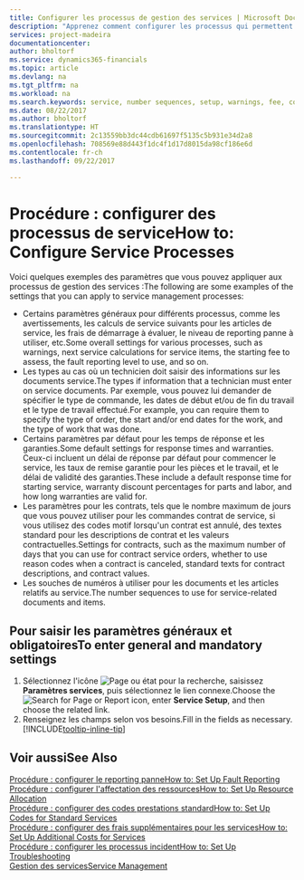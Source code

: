 ```yaml
---
title: Configurer les processus de gestion des services | Microsoft Docs
description: "Apprenez comment configurer les processus qui permettent de vérifier que les clients sont satisfaits de votre service client."
services: project-madeira
documentationcenter: 
author: bholtorf
ms.service: dynamics365-financials
ms.topic: article
ms.devlang: na
ms.tgt_pltfrm: na
ms.workload: na
ms.search.keywords: service, number sequences, setup, warnings, fee, contracts, warranties
ms.date: 08/22/2017
ms.author: bholtorf
ms.translationtype: HT
ms.sourcegitcommit: 2c13559bb3dc44cdb61697f5135c5b931e34d2a8
ms.openlocfilehash: 708569e88d443f1dc4f1d17d8015da98cf186e6d
ms.contentlocale: fr-ch
ms.lasthandoff: 09/22/2017

---
```

# <a name="how-to-configure-service-processes"></a><span data-ttu-id="38b5b-103">Procédure : configurer des processus de service</span><span class="sxs-lookup"><span data-stu-id="38b5b-103">How to: Configure Service Processes</span></span>
<span data-ttu-id="38b5b-104">Voici quelques exemples des paramètres que vous pouvez appliquer aux processus de gestion des services :</span><span class="sxs-lookup"><span data-stu-id="38b5b-104">The following are some examples of the settings that you can apply to service management processes:</span></span>  
  
* <span data-ttu-id="38b5b-105">Certains paramètres généraux pour différents processus, comme les avertissements, les calculs de service suivants pour les articles de service, les frais de démarrage à évaluer, le niveau de reporting panne à utiliser, etc.</span><span class="sxs-lookup"><span data-stu-id="38b5b-105">Some overall settings for various processes, such as warnings, next service calculations for service items, the starting fee to assess, the fault reporting level to use, and so on.</span></span>  
* <span data-ttu-id="38b5b-106">Les types au cas où un technicien doit saisir des informations sur les documents service.</span><span class="sxs-lookup"><span data-stu-id="38b5b-106">The types if information that a technician must enter on service documents.</span></span> <span data-ttu-id="38b5b-107">Par exemple, vous pouvez lui demander de spécifier le type de commande, les dates de début et/ou de fin du travail et le type de travail effectué.</span><span class="sxs-lookup"><span data-stu-id="38b5b-107">For example, you can require them to specify the type of order, the start and/or end dates for the work, and the type of work that was done.</span></span>  
* <span data-ttu-id="38b5b-108">Certains paramètres par défaut pour les temps de réponse et les garanties.</span><span class="sxs-lookup"><span data-stu-id="38b5b-108">Some default settings for response times and warranties.</span></span> <span data-ttu-id="38b5b-109">Ceux-ci incluent un délai de réponse par défaut pour commencer le service, les taux de remise garantie pour les pièces et le travail, et le délai de validité des garanties.</span><span class="sxs-lookup"><span data-stu-id="38b5b-109">These include a default response time for starting service, warranty discount percentages for parts and labor, and how long warranties are valid for.</span></span>  
* <span data-ttu-id="38b5b-110">Les paramètres pour les contrats, tels que le nombre maximum de jours que vous pouvez utiliser pour les commandes contrat de service, si vous utilisez des codes motif lorsqu'un contrat est annulé, des textes standard pour les descriptions de contrat et les valeurs contractuelles.</span><span class="sxs-lookup"><span data-stu-id="38b5b-110">Settings for contracts, such as the maximum number of days that you can use for contract service orders, whether to use reason codes when a contract is canceled, standard texts for contract descriptions, and contract values.</span></span>  
* <span data-ttu-id="38b5b-111">Les souches de numéros à utiliser pour les documents et les articles relatifs au service.</span><span class="sxs-lookup"><span data-stu-id="38b5b-111">The number sequences to use for service-related documents and items.</span></span>  

## <a name="to-enter-general-and-mandatory-settings"></a><span data-ttu-id="38b5b-112">Pour saisir les paramètres généraux et obligatoires</span><span class="sxs-lookup"><span data-stu-id="38b5b-112">To enter general and mandatory settings</span></span>
1. <span data-ttu-id="38b5b-113">Sélectionnez l'icône ![Page ou état pour la recherche](media/ui-search/search_small.png "Page ou état pour la recherche"), saisissez **Paramètres services**, puis sélectionnez le lien connexe.</span><span class="sxs-lookup"><span data-stu-id="38b5b-113">Choose the ![Search for Page or Report](media/ui-search/search_small.png "Search for Page or Report icon") icon, enter **Service Setup**, and then choose the related link.</span></span>
2. <span data-ttu-id="38b5b-114">Renseignez les champs selon vos besoins.</span><span class="sxs-lookup"><span data-stu-id="38b5b-114">Fill in the fields as necessary.</span></span> [!INCLUDE[tooltip-inline-tip](includes/tooltip-inline-tip_md.md)]  

## <a name="see-also"></a><span data-ttu-id="38b5b-115">Voir aussi</span><span class="sxs-lookup"><span data-stu-id="38b5b-115">See Also</span></span>  
[<span data-ttu-id="38b5b-116">Procédure : configurer le reporting panne</span><span class="sxs-lookup"><span data-stu-id="38b5b-116">How to: Set Up Fault Reporting</span></span>](service-how-setup-fault-reporting.md)  
[<span data-ttu-id="38b5b-117">Procédure : configurer l'affectation des ressources</span><span class="sxs-lookup"><span data-stu-id="38b5b-117">How to: Set Up Resource Allocation</span></span>](service-how-setup-resource-allocation.md)  
[<span data-ttu-id="38b5b-118">Procédure : configurer des codes prestations standard</span><span class="sxs-lookup"><span data-stu-id="38b5b-118">How to: Set Up Codes for Standard Services</span></span>](service-how-setup-service-coding.md)  
[<span data-ttu-id="38b5b-119">Procédure : configurer des frais supplémentaires pour les services</span><span class="sxs-lookup"><span data-stu-id="38b5b-119">How to: Set Up Additional Costs for Services</span></span>](service-how-setup-service-costs-pricing.md)  
[<span data-ttu-id="38b5b-120">Procédure : configurer les processus incident</span><span class="sxs-lookup"><span data-stu-id="38b5b-120">How to: Set Up Troubleshooting</span></span>](service-how-setup-troubleshooting.md)  
[<span data-ttu-id="38b5b-121">Gestion des services</span><span class="sxs-lookup"><span data-stu-id="38b5b-121">Service Management</span></span>](service-service.md)  

